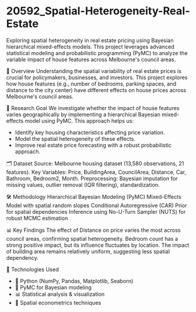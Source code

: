 # 20592_Spatial-Heterogeneity-Real-Estate
Exploring spatial heterogeneity in real estate pricing using Bayesian hierarchical mixed-effects models. This project leverages advanced statistical modeling and probabilistic programming (PyMC) to analyze the variable impact of house features across Melbourne's council areas.

📖 Overview
Understanding the spatial variability of real estate prices is crucial for policymakers, businesses, and investors. This project explores how house features (e.g., number of bedrooms, parking spaces, and distance to the city center) have different effects on house prices across Melbourne's council areas.

🎯 Research Goal
We investigate whether the impact of house features varies geographically by implementing a hierarchical Bayesian mixed-effects model using PyMC. 
This approach helps us:
- Identify key housing characteristics affecting price variation.
- Model the spatial heterogeneity of these effects.
- Improve real estate price forecasting with a robust probabilistic approach.

🗂 Dataset
Source: Melbourne housing dataset (13,580 observations, 21 features).
Key Variables: Price, BuildingArea, CouncilArea, Distance, Car, Bathroom, Bedroom2, Month.
Preprocessing: Bayesian imputation for missing values, outlier removal (IQR filtering), standardization.

🛠 Methodology
Hierarchical Bayesian Modeling (PyMC)
Mixed-Effects Model with spatial random slopes
Conditional Autoregressive (CAR) Prior for spatial dependencies
Inference using No-U-Turn Sampler (NUTS) for robust MCMC estimation

📊 Key Findings
The effect of Distance on price varies the most across council areas, confirming spatial heterogeneity.
Bedroom count has a strong positive impact, but its influence fluctuates by location.
The impact of building area remains relatively uniform, suggesting less spatial dependency.

🚀 Technologies Used
- 🐍 Python (NumPy, Pandas, Matplotlib, Seaborn)
- 🔮 PyMC for Bayesian modeling
- 📊 Statistical analysis & visualization
- 🏡 Spatial econometrics techniques

